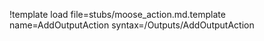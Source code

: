!template load file=stubs/moose_action.md.template name=AddOutputAction syntax=/Outputs/AddOutputAction
